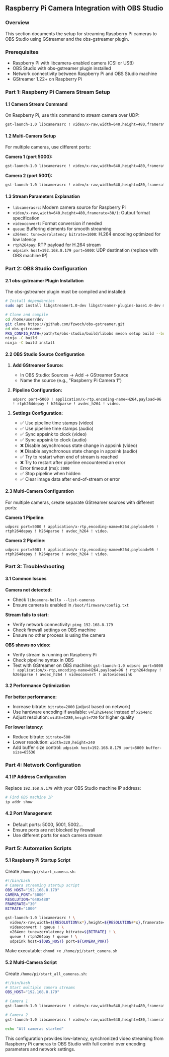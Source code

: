 
## Raspberry Pi Camera Integration with OBS Studio

### Overview
This section documents the setup for streaming Raspberry Pi cameras to OBS Studio using GStreamer and the obs-gstreamer plugin.

### Prerequisites
- Raspberry Pi with libcamera-enabled camera (CSI or USB)
- OBS Studio with obs-gstreamer plugin installed
- Network connectivity between Raspberry Pi and OBS Studio machine
- GStreamer 1.22+ on Raspberry Pi

### Part 1: Raspberry Pi Camera Stream Setup

#### 1.1 Camera Stream Command
On Raspberry Pi, use this command to stream camera over UDP:

```bash
gst-launch-1.0 libcamerasrc ! video/x-raw,width=640,height=480,framerate=30/1 ! videoconvert ! queue ! x264enc tune=zerolatency bitrate=1000 ! queue ! rtph264pay ! queue ! udpsink host=192.168.8.179 port=5000
```

#### 1.2 Multi-Camera Setup
For multiple cameras, use different ports:

**Camera 1 (port 5000):**
```bash
gst-launch-1.0 libcamerasrc ! video/x-raw,width=640,height=480,framerate=30/1 ! videoconvert ! queue ! x264enc tune=zerolatency bitrate=1000 ! queue ! rtph264pay ! queue ! udpsink host=192.168.8.179 port=5000
```

**Camera 2 (port 5001):**
```bash
gst-launch-1.0 libcamerasrc ! video/x-raw,width=640,height=480,framerate=30/1 ! videoconvert ! queue ! x264enc tune=zerolatency bitrate=1000 ! queue ! rtph264pay ! queue ! udpsink host=192.168.8.179 port=5001
```

#### 1.3 Stream Parameters Explanation
- `libcamerasrc`: Modern camera source for Raspberry Pi
- `video/x-raw,width=640,height=480,framerate=30/1`: Output format specification
- `videoconvert`: Format conversion if needed
- `queue`: Buffering elements for smooth streaming
- `x264enc tune=zerolatency bitrate=1000`: H.264 encoding optimized for low latency
- `rtph264pay`: RTP payload for H.264 stream
- `udpsink host=192.168.8.179 port=5000`: UDP destination (replace with OBS machine IP)

### Part 2: OBS Studio Configuration

#### 2.1 obs-gstreamer Plugin Installation
The obs-gstreamer plugin must be compiled and installed:

```bash
# Install dependencies
sudo apt install libgstreamer1.0-dev libgstreamer-plugins-base1.0-dev meson

# Clone and compile
cd /home/user/dev
git clone https://github.com/fzwoch/obs-gstreamer.git
cd obs-gstreamer
PKG_CONFIG_PATH=/path/to/obs-studio/build/libobs meson setup build --buildtype=release
ninja -C build
ninja -C build install
```

#### 2.2 OBS Studio Source Configuration

1. **Add GStreamer Source:**
   - In OBS Studio: Sources → Add → GStreamer Source
   - Name the source (e.g., "Raspberry Pi Camera 1")

2. **Pipeline Configuration:**
   ```
   udpsrc port=5000 ! application/x-rtp,encoding-name=H264,payload=96 ! rtph264depay ! h264parse ! avdec_h264 ! video.
   ```

3. **Settings Configuration:**
   - ✅ Use pipeline time stamps (video)
   - ✅ Use pipeline time stamps (audio)
   - ✅ Sync appsink to clock (video)
   - ✅ Sync appsink to clock (audio)
   - ❌ Disable asynchronous state change in appsink (video)
   - ❌ Disable asynchronous state change in appsink (audio)
   - ✅ Try to restart when end of stream is reached
   - ❌ Try to restart after pipeline encountered an error
   - Error timeout (ms): `2000`
   - ✅ Stop pipeline when hidden
   - ✅ Clear image data after end-of-stream or error

#### 2.3 Multi-Camera Configuration
For multiple cameras, create separate GStreamer sources with different ports:

**Camera 1 Pipeline:**
```
udpsrc port=5000 ! application/x-rtp,encoding-name=H264,payload=96 ! rtph264depay ! h264parse ! avdec_h264 ! video.
```

**Camera 2 Pipeline:**
```
udpsrc port=5001 ! application/x-rtp,encoding-name=H264,payload=96 ! rtph264depay ! h264parse ! avdec_h264 ! video.
```

### Part 3: Troubleshooting

#### 3.1 Common Issues

**Camera not detected:**
- Check `libcamera-hello --list-cameras`
- Ensure camera is enabled in `/boot/firmware/config.txt`

**Stream fails to start:**
- Verify network connectivity: `ping 192.168.8.179`
- Check firewall settings on OBS machine
- Ensure no other process is using the camera

**OBS shows no video:**
- Verify stream is running on Raspberry Pi
- Check pipeline syntax in OBS
- Test with GStreamer on OBS machine: `gst-launch-1.0 udpsrc port=5000 ! application/x-rtp,encoding-name=H264,payload=96 ! rtph264depay ! h264parse ! avdec_h264 ! videoconvert ! autovideosink`

#### 3.2 Performance Optimization

**For better performance:**
- Increase bitrate: `bitrate=2000` (adjust based on network)
- Use hardware encoding if available: `v4l2h264enc` instead of `x264enc`
- Adjust resolution: `width=1280,height=720` for higher quality

**For lower latency:**
- Reduce bitrate: `bitrate=500`
- Lower resolution: `width=320,height=240`
- Add buffer size control: `udpsink host=192.168.8.179 port=5000 buffer-size=65536`

### Part 4: Network Configuration

#### 4.1 IP Address Configuration
Replace `192.168.8.179` with your OBS Studio machine IP address:
```bash
# Find OBS machine IP
ip addr show
```

#### 4.2 Port Management
- Default ports: 5000, 5001, 5002...
- Ensure ports are not blocked by firewall
- Use different ports for each camera stream

### Part 5: Automation Scripts

#### 5.1 Raspberry Pi Startup Script
Create `/home/pi/start_camera.sh`:
```bash
#!/bin/bash
# Camera streaming startup script
OBS_HOST="192.168.8.179"
CAMERA_PORT="5000"
RESOLUTION="640x480"
FRAMERATE="30"
BITRATE="1000"

gst-launch-1.0 libcamerasrc ! \
  video/x-raw,width=${RESOLUTION%x*},height=${RESOLUTION#*x},framerate=${FRAMERATE}/1 ! \
  videoconvert ! queue ! \
  x264enc tune=zerolatency bitrate=${BITRATE} ! \
  queue ! rtph264pay ! queue ! \
  udpsink host=${OBS_HOST} port=${CAMERA_PORT}
```

Make executable: `chmod +x /home/pi/start_camera.sh`

#### 5.2 Multi-Camera Script
Create `/home/pi/start_all_cameras.sh`:
```bash
#!/bin/bash
# Start multiple camera streams
OBS_HOST="192.168.8.179"

# Camera 1
gst-launch-1.0 libcamerasrc ! video/x-raw,width=640,height=480,framerate=30/1 ! videoconvert ! queue ! x264enc tune=zerolatency bitrate=1000 ! queue ! rtph264pay ! queue ! udpsink host=${OBS_HOST} port=5000 &

# Camera 2  
gst-launch-1.0 libcamerasrc ! video/x-raw,width=640,height=480,framerate=30/1 ! videoconvert ! queue ! x264enc tune=zerolatency bitrate=1000 ! queue ! rtph264pay ! queue ! udpsink host=${OBS_HOST} port=5001 &

echo "All cameras started"
```

This configuration provides low-latency, synchronized video streaming from Raspberry Pi cameras to OBS Studio with full control over encoding parameters and network settings.